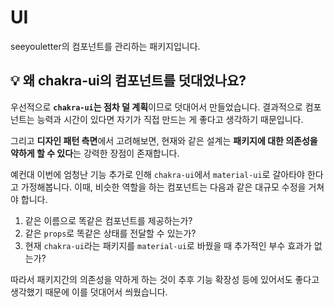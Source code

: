 # UI

seeyouletter의 컴포넌트를 관리하는 패키지입니다.

## 💡 왜 chakra-ui의 컴포넌트를 덧대었나요?

우선적으로 **`chakra-ui`는 점차 덜 계획**이므로 덧대어서 만들었습니다. 결과적으로 컴포넌트는 능력과 시간이 있다면 자기가 직접 만드는 게 좋다고 생각하기 때문입니다.

그리고 **디자인 패턴 측면**에서 고려해보면, 현재와 같은 설계는 **패키지에 대한 의존성을 약하게 할 수 있다**는 강력한 장점이 존재합니다.

예컨대 이번에 엄청난 기능 추가로 인해 `chakra-ui`에서 `material-ui`로 갈아타야 한다고 가정해봅니다. 이때, 비슷한 역할을 하는 컴포넌트는 다음과 같은 대규모 수정을 거쳐야 합니다.

1. 같은 이름으로 똑같은 컴포넌트를 제공하는가?
2. 같은 `props`로 똑같은 상태를 전달할 수 있는가?
3. 현재 `chakra-ui`라는 패키지를 `material-ui`로 바꿨을 때 추가적인 부수 효과가 없는가?

따라서 패키지간의 의존성을 약하게 하는 것이 추후 기능 확장성 등에 있어서도 좋다고 생각했기 때문에 이를 덧대어서 씌웠습니다.

